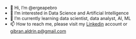 - 👋 Hi, I’m @ergeapebro
- 👀 I’m interested in Data Science and Artificial Intelligence
- 🌱 I’m currently learning data scientist, data analyst, AI, ML
- 📫 How to reach me, please visit my [Linkedin](https://www.linkedin.com/in/rizal-gibran-aldrin-pratama/) account or <gibran.aldrin.p@gmail.com>

<!---
ergeapebro/ergeapebro is a ✨ special ✨ repository because its `README.md` (this file) appears on your GitHub profile.
You can click the Preview link to take a look at your changes.
--->
